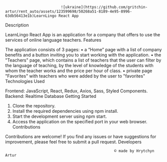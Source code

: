                              ![ukraine](https://github.com/gritchin-artur/rent_auto/assets/123599698/50268a51-8189-4e95-8996-63db56413e1b)LearnLingo React App

Description

LearnLingo React App is an application for a company that offers to use the services of online language teachers.
Features

The application consists of 3 pages: • a “Home” page with a list of company benefits and a button inviting you to start working with the application. • the "Teachers" page, which contains a list of teachers that the user can filter by the language of teaching, by the level of knowledge of the students with whom the teacher works and the price per hour of class. • private page "Favorites" with teachers who were added by the user to "favorites"
Technologies Used

Frontend: JavaScript, React, Redux, Axios, Sass, Styled Components.
Backend: Realtime Database
Getting Started

1. Clone the repository.
2. Install the required dependencies using npm install.
3. Start the development server using npm start.
4. Access the application on the specified port in your web browser.
   Contributions

Contributions are welcome! If you find any issues or have suggestions for improvement, please feel free to submit a pull request.
Developers

                                                     © made by Hrytchyn Artur
